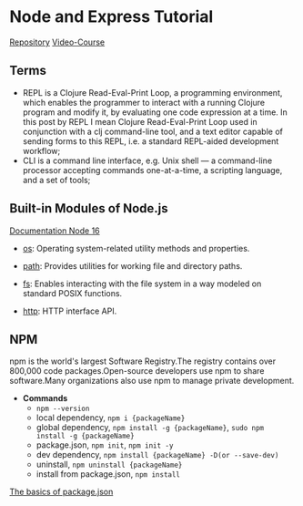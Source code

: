 # Node and Express Tutorial

[Repository](https://github.com/john-smilga/node-express-course)
[Video-Course](https://www.youtube.com/watch?v=Oe421EPjeBE)

## Terms
- REPL is a Clojure Read-Eval-Print Loop, a programming environment, which enables the programmer to interact with a running Clojure program and modify it, by evaluating one code expression at a time. In this post by REPL I mean Clojure Read-Eval-Print Loop used in conjunction with a clj command-line tool, and a text editor capable of sending forms to this REPL, i.e. a standard REPL-aided development workflow;
- CLI is a command line interface, e.g. Unix shell — a command-line processor accepting commands one-at-a-time, a scripting language, and a set of tools;


## Built-in Modules of Node.js 
[Documentation Node 16](https://nodejs.org/dist/latest-v16.x/docs/api/) 
- [os](https://nodejs.org/dist/latest-v16.x/docs/api/os.html): Operating system-related utility methods and properties.

- [path](https://nodejs.org/dist/latest-v16.x/docs/api/path.html): Provides utilities for working file and directory paths.

- [fs](https://nodejs.org/dist/latest-v16.x/docs/api/fs.html): Enables interacting with the file system in a way modeled on standard POSIX functions.

- [http](https://nodejs.org/dist/latest-v16.x/docs/api/http.html): HTTP interface API.


## NPM
npm is the world's largest Software Registry.The registry contains over 800,000 code packages.Open-source developers use npm to share software.Many organizations also use npm to manage private development.

- **Commands**
   - `npm --version`
   - local dependency, `npm i {packageName}`
   - global dependency, `npm install -g {packageName}`, `sudo npm install -g {packageName}`
   - package.json, `npm init`, `npm init -y`
   - dev dependency, `npm install {packageName} -D(or --save-dev)`
   - uninstall, `npm uninstall {packageName}`
   - install from package.json, `npm install`

[The basics of package.json](https://nodesource.com/blog/the-basics-of-package-json) 
